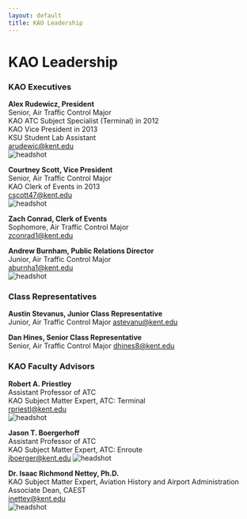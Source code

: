 ```yaml
---
layout: default
title: KAO Leadership
---
```

# KAO Leadership

### KAO Executives

__Alex Rudewicz, President__  
Senior, Air Traffic Control Major  
KAO ATC Subject Specialist (Terminal) in 2012  
KAO Vice President in 2013  
KSU Student Lab Assistant  
[arudewic@kent.edu](mailto:arudewic@kent.edu)  
![headshot](/assets/images/leadership/AR.jpg)

__Courtney Scott, Vice President__  
Senior, Air Traffic Control Major  
KAO Clerk of Events in 2013  
[cscott47@kent.edu](mailto:cscott47@kent.edu)  
![headshot](/assets/images/leadership/CS.jpg)

__Zach Conrad, Clerk of Events__  
Sophomore, Air Traffic Control Major  
[zconrad1@kent.edu](mailto:zconrad1@kent.edu)  
<!-- ![headshot](/assets/images/leadership/ZC.jpg) -->

__Andrew Burnham, Public Relations Director__  
Junior, Air Traffic Control Major  
[aburnha1@kent.edu](mailto:aburnha1@kent.edu)  
![headshot](/assets/images/leadership/AB.jpg)


### Class Representatives

<!-- __, Freshman Class Representative__  
Freshman, Air Traffic Control Major
[@kent.edu](mailto:@kent.edu)
![headshot](/assets/images/leadership/XX.jpg)

__, Sophomore Class Representative__  
Sophomore, Air Traffic Control Major
[@kent.edu](mailto:@kent.edu)
![headshot](/assets/images/leadership/XX.jpg) -->

__Austin Stevanus, Junior Class Representative__  
Junior, Air Traffic Control Major
[astevanu@kent.edu](mailto:astevanu@kent.edu)
<!-- ![picture](/assets/images/leadership/AS.jpg) -->

__Dan Hines, Senior Class Representative__  
Senior, Air Traffic Control Major
[dhines8@kent.edu](mailto:dhines8@kent.edu)
<!-- ![headshot](/assets/images/leadership/DH.jpg) -->


### KAO Faculty Advisors

__Robert A. Priestley__  
Assistant Professor of ATC  
KAO Subject Matter Expert, ATC: Terminal  
[rpriestl@kent.edu](mailto:rpriestl@kent.edu)  
![headshot](/assets/images/leadership/RP.jpg)

__Jason T. Boergerhoff__  
Assistant Professor of ATC  
KAO Subject Matter Expert, ATC: Enroute  
[jboerger@kent.edu](mailto:jboerger@kent.edu)
![headshot](/assets/images/leadership/JB.jpg)

__Dr. Isaac Richmond Nettey, Ph.D.__  
KAO Subject Matter Expert, Aviation History and Airport Administration  
Associate Dean, CAEST  
[inettey@kent.edu](mailto:inettey@kent.edu)  
![headshot](/assets/images/leadership/IN.jpg)